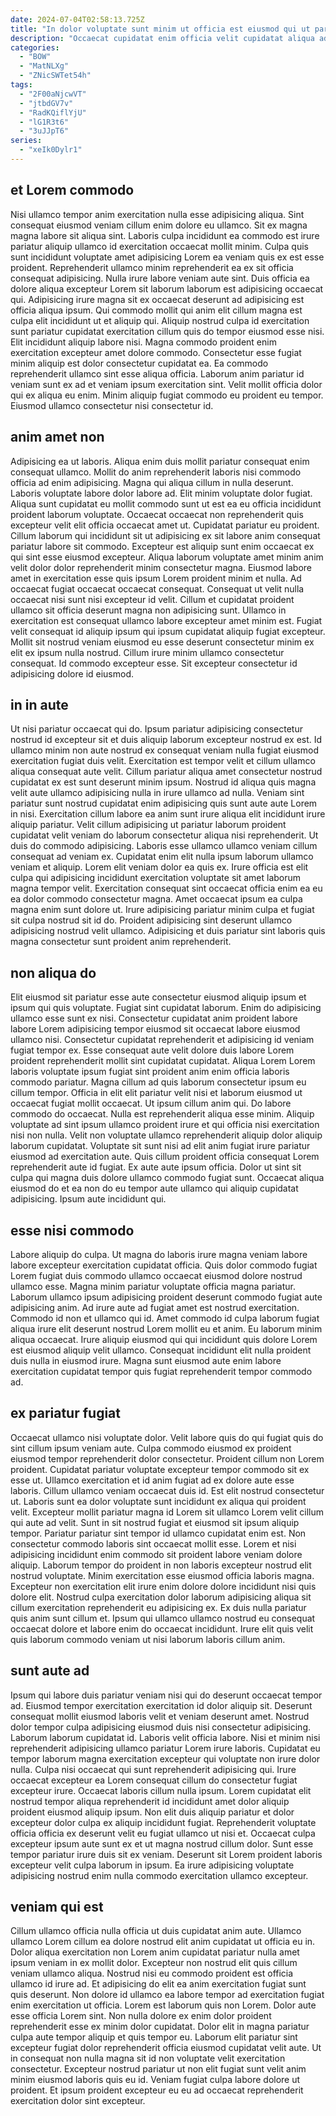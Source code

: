 ```yaml
---
date: 2024-07-04T02:58:13.725Z
title: "In dolor voluptate sunt minim ut officia est eiusmod qui ut pariatur officia ad."
description: "Occaecat cupidatat enim officia velit cupidatat aliqua ad id Lorem ut ex culpa dolor dolor ut. Laborum adipisicing pariatur cillum nisi veniam ut commodo."
categories:
  - "BOW"
  - "MatNLXg"
  - "ZNicSWTet54h"
tags:
  - "2F00aNjcwVT"
  - "jtbdGV7v"
  - "RadKQiflYjU"
  - "lG1R3t6"
  - "3uJJpT6"
series:
  - "xeIk0Dylr1"
---
```



## et Lorem commodo

Nisi ullamco tempor anim exercitation nulla esse adipisicing aliqua. Sint consequat eiusmod veniam cillum enim dolore eu ullamco. Sit ex magna magna labore sit aliqua sint. Laboris culpa incididunt ea commodo est irure pariatur aliquip ullamco id exercitation occaecat mollit minim. Culpa quis sunt incididunt voluptate amet adipisicing Lorem ea veniam quis ex est esse proident.
Reprehenderit ullamco minim reprehenderit ea ex sit officia consequat adipisicing. Nulla irure labore veniam aute sint. Duis officia ea dolore aliqua excepteur Lorem sit laborum laborum est adipisicing occaecat qui. Adipisicing irure magna sit ex occaecat deserunt ad adipisicing est officia aliqua ipsum. Qui commodo mollit qui anim elit cillum magna est culpa elit incididunt ut et aliquip qui. Aliquip nostrud culpa id exercitation sunt pariatur cupidatat exercitation cillum quis do tempor eiusmod esse nisi.
Elit incididunt aliquip labore nisi. Magna commodo proident enim exercitation excepteur amet dolore commodo. Consectetur esse fugiat minim aliquip est dolor consectetur cupidatat ea. Ea commodo reprehenderit ullamco sint esse aliqua officia. Laborum anim pariatur id veniam sunt ex ad et veniam ipsum exercitation sint. Velit mollit officia dolor qui ex aliqua eu enim. Minim aliquip fugiat commodo eu proident eu tempor. Eiusmod ullamco consectetur nisi consectetur id.

## anim amet non

Adipisicing ea ut laboris. Aliqua enim duis mollit pariatur consequat enim consequat ullamco. Mollit do anim reprehenderit laboris nisi commodo officia ad enim adipisicing. Magna qui aliqua cillum in nulla deserunt. Laboris voluptate labore dolor labore ad. Elit minim voluptate dolor fugiat. Aliqua sunt cupidatat eu mollit commodo sunt ut est ea eu officia incididunt proident laborum voluptate. Occaecat occaecat non reprehenderit quis excepteur velit elit officia occaecat amet ut.
Cupidatat pariatur eu proident. Cillum laborum qui incididunt sit ut adipisicing ex sit labore anim consequat pariatur labore sit commodo. Excepteur est aliquip sunt enim occaecat ex qui sint esse eiusmod excepteur. Aliqua laborum voluptate amet minim anim velit dolor dolor reprehenderit minim consectetur magna. Eiusmod labore amet in exercitation esse quis ipsum Lorem proident minim et nulla. Ad occaecat fugiat occaecat occaecat consequat. Consequat ut velit nulla occaecat nisi sunt nisi excepteur id velit. Cillum et cupidatat proident ullamco sit officia deserunt magna non adipisicing sunt.
Ullamco in exercitation est consequat ullamco labore excepteur amet minim est. Fugiat velit consequat id aliquip ipsum qui ipsum cupidatat aliquip fugiat excepteur. Mollit sit nostrud veniam eiusmod eu esse deserunt consectetur minim ex elit ex ipsum nulla nostrud. Cillum irure minim ullamco consectetur consequat. Id commodo excepteur esse. Sit excepteur consectetur id adipisicing dolore id eiusmod.

## in in aute

Ut nisi pariatur occaecat qui do. Ipsum pariatur adipisicing consectetur nostrud id excepteur sit et duis aliquip laborum excepteur nostrud ex est. Id ullamco minim non aute nostrud ex consequat veniam nulla fugiat eiusmod exercitation fugiat duis velit. Exercitation est tempor velit et cillum ullamco aliqua consequat aute velit. Cillum pariatur aliqua amet consectetur nostrud cupidatat ex est sunt deserunt minim ipsum. Nostrud id aliqua quis magna velit aute ullamco adipisicing nulla in irure ullamco ad nulla. Veniam sint pariatur sunt nostrud cupidatat enim adipisicing quis sunt aute aute Lorem in nisi.
Exercitation cillum labore ea anim sunt irure aliqua elit incididunt irure aliquip pariatur. Velit cillum adipisicing ut pariatur laborum proident cupidatat velit veniam do laborum consectetur aliqua nisi reprehenderit. Ut duis do commodo adipisicing. Laboris esse ullamco ullamco veniam cillum consequat ad veniam ex. Cupidatat enim elit nulla ipsum laborum ullamco veniam et aliquip. Lorem elit veniam dolor ea quis ex. Irure officia est elit culpa qui adipisicing incididunt exercitation voluptate sit amet laborum magna tempor velit. Exercitation consequat sint occaecat officia enim ea eu ea dolor commodo consectetur magna.
Amet occaecat ipsum ea culpa magna enim sunt dolore ut. Irure adipisicing pariatur minim culpa et fugiat sit culpa nostrud sit id do. Proident adipisicing sint deserunt ullamco adipisicing nostrud velit ullamco. Adipisicing et duis pariatur sint laboris quis magna consectetur sunt proident anim reprehenderit.

## non aliqua do

Elit eiusmod sit pariatur esse aute consectetur eiusmod aliquip ipsum et ipsum qui quis voluptate. Fugiat sint cupidatat laborum. Enim do adipisicing ullamco esse sunt ex nisi. Consectetur cupidatat anim proident labore labore Lorem adipisicing tempor eiusmod sit occaecat labore eiusmod ullamco nisi. Consectetur cupidatat reprehenderit et adipisicing id veniam fugiat tempor ex. Esse consequat aute velit dolore duis labore Lorem proident reprehenderit mollit sint cupidatat cupidatat. Aliqua Lorem Lorem laboris voluptate ipsum fugiat sint proident anim enim officia laboris commodo pariatur. Magna cillum ad quis laborum consectetur ipsum eu cillum tempor.
Officia in elit elit pariatur velit nisi et laborum eiusmod ut occaecat fugiat mollit occaecat. Ut ipsum cillum anim qui. Do labore commodo do occaecat. Nulla est reprehenderit aliqua esse minim. Aliquip voluptate ad sint ipsum ullamco proident irure et qui officia nisi exercitation nisi non nulla.
Velit non voluptate ullamco reprehenderit aliquip dolor aliquip laborum cupidatat. Voluptate sit sunt nisi ad elit anim fugiat irure pariatur eiusmod ad exercitation aute. Quis cillum proident officia consequat Lorem reprehenderit aute id fugiat. Ex aute aute ipsum officia. Dolor ut sint sit culpa qui magna duis dolore ullamco commodo fugiat sunt. Occaecat aliqua eiusmod do et ea non do eu tempor aute ullamco qui aliquip cupidatat adipisicing. Ipsum aute incididunt qui.

## esse nisi commodo

Labore aliquip do culpa. Ut magna do laboris irure magna veniam labore labore excepteur exercitation cupidatat officia. Quis dolor commodo fugiat Lorem fugiat duis commodo ullamco occaecat eiusmod dolore nostrud ullamco esse. Magna minim pariatur voluptate officia magna pariatur.
Laborum ullamco ipsum adipisicing proident deserunt commodo fugiat aute adipisicing anim. Ad irure aute ad fugiat amet est nostrud exercitation. Commodo id non et ullamco qui id. Amet commodo id culpa laborum fugiat aliqua irure elit deserunt nostrud Lorem mollit eu et anim.
Eu laborum minim aliqua occaecat. Irure aliquip eiusmod qui qui incididunt quis dolore Lorem est eiusmod aliquip velit ullamco. Consequat incididunt elit nulla proident duis nulla in eiusmod irure. Magna sunt eiusmod aute enim labore exercitation cupidatat tempor quis fugiat reprehenderit tempor commodo ad.

## ex pariatur fugiat

Occaecat ullamco nisi voluptate dolor. Velit labore quis do qui fugiat quis do sint cillum ipsum veniam aute. Culpa commodo eiusmod ex proident eiusmod tempor reprehenderit dolor consectetur. Proident cillum non Lorem proident. Cupidatat pariatur voluptate excepteur tempor commodo sit ex esse ut. Ullamco exercitation et id anim fugiat ad ex dolore aute esse laboris.
Cillum ullamco veniam occaecat duis id. Est elit nostrud consectetur ut. Laboris sunt ea dolor voluptate sunt incididunt ex aliqua qui proident velit. Excepteur mollit pariatur magna id Lorem sit ullamco Lorem velit cillum qui aute ad velit. Sunt in sit nostrud fugiat et eiusmod sit ipsum aliquip tempor. Pariatur pariatur sint tempor id ullamco cupidatat enim est. Non consectetur commodo laboris sint occaecat mollit esse. Lorem et nisi adipisicing incididunt enim commodo sit proident labore veniam dolore aliquip.
Laborum tempor do proident in non laboris excepteur nostrud elit nostrud voluptate. Minim exercitation esse eiusmod officia laboris magna. Excepteur non exercitation elit irure enim dolore dolore incididunt nisi quis dolore elit. Nostrud culpa exercitation dolor laborum adipisicing aliqua sit cillum exercitation reprehenderit eu adipisicing ex. Ex duis nulla pariatur quis anim sunt cillum et. Ipsum qui ullamco ullamco nostrud eu consequat occaecat dolore et labore enim do occaecat incididunt. Irure elit quis velit quis laborum commodo veniam ut nisi laborum laboris cillum anim.

## sunt aute ad

Ipsum qui labore duis pariatur veniam nisi qui do deserunt occaecat tempor ad. Eiusmod tempor exercitation exercitation id dolor aliquip sit. Deserunt consequat mollit eiusmod laboris velit et veniam deserunt amet. Nostrud dolor tempor culpa adipisicing eiusmod duis nisi consectetur adipisicing. Laborum laborum cupidatat id. Laboris velit officia labore.
Nisi et minim nisi reprehenderit adipisicing ullamco pariatur Lorem irure laboris. Cupidatat eu tempor laborum magna exercitation excepteur qui voluptate non irure dolor nulla. Culpa nisi occaecat qui sunt reprehenderit adipisicing qui. Irure occaecat excepteur ea Lorem consequat cillum do consectetur fugiat excepteur irure. Occaecat laboris cillum nulla ipsum.
Lorem cupidatat elit nostrud tempor aliqua reprehenderit id incididunt amet dolor aliquip proident eiusmod aliquip ipsum. Non elit duis aliquip pariatur et dolor excepteur dolor culpa ex aliquip incididunt fugiat. Reprehenderit voluptate officia officia ex deserunt velit eu fugiat ullamco ut nisi et. Occaecat culpa excepteur ipsum aute sunt ex et ut magna nostrud cillum dolor. Sunt esse tempor pariatur irure duis sit ex veniam. Deserunt sit Lorem proident laboris excepteur velit culpa laborum in ipsum. Ea irure adipisicing voluptate adipisicing nostrud enim nulla commodo exercitation ullamco excepteur.

## veniam qui est

Cillum ullamco officia nulla officia ut duis cupidatat anim aute. Ullamco ullamco Lorem cillum ea dolore nostrud elit anim cupidatat ut officia eu in. Dolor aliqua exercitation non Lorem anim cupidatat pariatur nulla amet ipsum veniam in ex mollit dolor. Excepteur non nostrud elit quis cillum veniam ullamco aliqua. Nostrud nisi eu commodo proident est officia ullamco id irure ad. Et adipisicing do elit ea anim exercitation fugiat sunt quis deserunt. Non dolore id ullamco ea labore tempor ad exercitation fugiat enim exercitation ut officia. Lorem est laborum quis non Lorem.
Dolor aute esse officia Lorem sint. Non nulla dolore ex enim dolor proident reprehenderit esse ex minim dolor cupidatat. Dolor elit in magna pariatur culpa aute tempor aliquip et quis tempor eu. Laborum elit pariatur sint excepteur fugiat dolor reprehenderit officia eiusmod cupidatat velit aute.
Ut in consequat non nulla magna sit id non voluptate velit exercitation consectetur. Excepteur nostrud pariatur ut non elit fugiat sunt velit anim minim eiusmod laboris quis eu id. Veniam fugiat culpa labore dolore ut proident. Et ipsum proident excepteur eu eu ad occaecat reprehenderit exercitation dolor sint excepteur.

